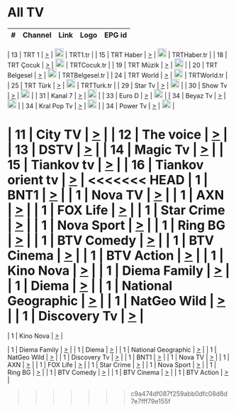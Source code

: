 <h1>All TV</h1>

| #   | Channel        | Link  | Logo | EPG id |
|:---:|:--------------:|:-----:|:----:|:------:|

| 13  | TRT 1            | [>](https://tv-trt1.medya.trt.com.tr/master.m3u8) | <img height="20" src="https://i.imgur.com/j786OLG.png"/> | TRT1.tr |
| 15  | TRT Haber        | [>](https://tv-trthaber.medya.trt.com.tr/master.m3u8) | <img height="20" src="https://i.imgur.com/OVfo8Ab.png"/> | TRTHaber.tr |
| 18  | TRT Çocuk        | [>](https://tv-trtcocuk.medya.trt.com.tr/master.m3u8) | <img height="20" src="https://i.imgur.com/QLFmD6d.png"/> | TRTCocuk.tr |
| 19  | TRT Müzik        | [>](https://tv-trtmuzik.medya.trt.com.tr/master.m3u8) | <img height="20" src="https://i.imgur.com/fIVFCEd.png"/> |
| 20  | TRT Belgesel     | [>](https://tv-trtbelgesel.medya.trt.com.tr/master.m3u8) | <img height="20" src="https://i.imgur.com/MGO87pe.png"/> | TRTBelgesel.tr |
| 24  | TRT World        | [>](https://tv-trtworld.medya.trt.com.tr/master.m3u8) | <img height="20" src="https://i.imgur.com/JEA2xpv.png"/> | TRTWorld.tr |
| 25  | TRT Türk         | [>](https://tv-trtturk.medya.trt.com.tr/master.m3u8) | <img height="20" src="https://i.imgur.com/OSTOQNw.png"/> | TRTTurk.tr |
| 29  | Star Tv   | [>](https://dogus-live.daioncdn.net/startv/startv_360p.m3u8) | <img height="20" src="https://i.imgur.com/IebUZx1.png"/> |
| 30  | Show Tv     | [>](https://ciner-live.daioncdn.net/showtv/showtv.m3u8) | <img height="20" src="https://i.imgur.com/IebUZx1.png"/> |
| 31  | Kanal 7     | [>](https://kanal7-live.daioncdn.net/kanal7/kanal7.m3u8) | <img height="20" src="https://i.imgur.com/IebUZx1.png"/> |
| 33  | Euro D    | [>](https://www.youtube.com/user/KanalD/live) | <img height="20" src="https://i.imgur.com/IebUZx1.png"/> |
| 34  | Beyaz Tv     | [>](https://beyaztv-live.daioncdn.net/beyaztv/beyaztv.m3u8) | <img height="20" src="https://i.imgur.com/IebUZx1.png"/> |
| 34  | Kral Pop Tv     | [>](https://www.youtube.com/watch?v=GuFTuKoXepw) | <img height="20" src="https://i.imgur.com/IebUZx1.png"/> |
| 34  | Power Tv     | [>](https://livetv.powerapp.com.tr/powerTV/powerhd.smil/chunklist.m3u8) | <img height="20" src="https://i.imgur.com/IebUZx1.png"/> |


| 11  | City TV | [>](https://tv.city.bg/play/tshls/citytv/index.m3u8) |
| 12  | The voice | [>](https://bss1.neterra.tv/thevoice/thevoice.m3u8) |
| 13  | DSTV | [>](http://46.249.95.140:8081/hls/data.m3u8) |
| 14  | Magic Tv | [>](https://bss1.neterra.tv/magictv/magictv.m3u8) |
| 15  | Tiankov tv | [>](https://streamer103.neterra.tv/tiankov-folk/live.m3u8) |
| 16  | Tiankov orient tv | [>](https://streamer103.neterra.tv/tiankov-orient/live.m3u8) |
<<<<<<< HEAD
| 1 | BNT1 | [>](https://ymkaya.xyz:28818/tv/bnt1/playlist.m3u8?wmsAuthSign=c2VydmVyX3RpbWU9MS80LzIwMjUgMzozNjoxNCBBTSZoYXNoX3ZhbHVlPWxvaVhaUU4rcTZtWnAvdHBTZGhaR0E9PSZ2YWxpZG1pbnV0ZXM9NjA=) |
| 1 | Nova TV | [>](https://ymkaya.xyz:28818/tv/novatv/playlist.m3u8?wmsAuthSign=c2VydmVyX3RpbWU9MS80LzIwMjUgMzozNjoyNCBBTSZoYXNoX3ZhbHVlPUd3aS80S3RodVRhSkF4bUFiUC82WHc9PSZ2YWxpZG1pbnV0ZXM9NjA=) |
| 1 | AXN | [>](https://ymkaya.xyz:28818/tv/axn/playlist.m3u8?wmsAuthSign=c2VydmVyX3RpbWU9MS80LzIwMjUgMzozNjozNSBBTSZoYXNoX3ZhbHVlPUF6aXI0YVdOUkhsSUtoM3R3UkphTVE9PSZ2YWxpZG1pbnV0ZXM9NjA=) |
| 1 | FOX Life | [>](https://ymkaya.xyz:28818/tv/foxlife/playlist.m3u8?wmsAuthSign=c2VydmVyX3RpbWU9MS80LzIwMjUgMzozNjo0NSBBTSZoYXNoX3ZhbHVlPTdueTBWa0tNZzF1RHJHK3RNTmdmVkE9PSZ2YWxpZG1pbnV0ZXM9NjA=) |
| 1 | Star Crime | [>](https://ymkaya.xyz:28818/tv/foxcrime/playlist.m3u8?wmsAuthSign=c2VydmVyX3RpbWU9MS80LzIwMjUgMzozNjo1NSBBTSZoYXNoX3ZhbHVlPVNsTU5aOWo3eit1aGVrUjNHandxeWc9PSZ2YWxpZG1pbnV0ZXM9NjA=) |
| 1 | Nova Sport | [>](https://ymkaya.xyz:28818/tv/novasport/playlist.m3u8?wmsAuthSign=c2VydmVyX3RpbWU9MS80LzIwMjUgMzozNzowNiBBTSZoYXNoX3ZhbHVlPWZDNEs0UFJRcCtHR1pGQnVoUnhLanc9PSZ2YWxpZG1pbnV0ZXM9NjA=) |
| 1 | Ring BG | [>](https://ymkaya.xyz:28818/tv/ringbg/playlist.m3u8?wmsAuthSign=c2VydmVyX3RpbWU9MS80LzIwMjUgMzozNzoxNiBBTSZoYXNoX3ZhbHVlPXVvajEyOFdiWWdtdSttNGZtTTMrcHc9PSZ2YWxpZG1pbnV0ZXM9NjA=) |
| 1 | BTV Comedy | [>](https://ymkaya.xyz:28818/tv/btvcomedy/playlist.m3u8?wmsAuthSign=c2VydmVyX3RpbWU9MS80LzIwMjUgMzozNzoyNiBBTSZoYXNoX3ZhbHVlPTkxWEJ4ZWJhWjJJQkEyQThZQVRkYUE9PSZ2YWxpZG1pbnV0ZXM9NjA=) |
| 1 | BTV Cinema | [>](https://ymkaya.xyz:28818/tv/btvcinema/playlist.m3u8?wmsAuthSign=c2VydmVyX3RpbWU9MS80LzIwMjUgMzozNzozNiBBTSZoYXNoX3ZhbHVlPVVIRDUwNitkY1FNVjhCeFRJY2Q0S0E9PSZ2YWxpZG1pbnV0ZXM9NjA=) |
| 1 | BTV Action | [>](https://ymkaya.xyz:28818/tv/btvaction/playlist.m3u8?wmsAuthSign=c2VydmVyX3RpbWU9MS80LzIwMjUgMzozNzo0NiBBTSZoYXNoX3ZhbHVlPXpxdWJ6alZOUklHTmpOQ1BUQmt2b3c9PSZ2YWxpZG1pbnV0ZXM9NjA=) |
| 1 | Kino Nova | [>](https://ymkaya.xyz:28818/tv/kinonova/playlist.m3u8?wmsAuthSign=c2VydmVyX3RpbWU9MS80LzIwMjUgMzozNzo1NiBBTSZoYXNoX3ZhbHVlPWdqZ2g2ZDk2OVVKTU01SW94NjNndXc9PSZ2YWxpZG1pbnV0ZXM9NjA=) |
| 1 | Diema Family | [>](https://ymkaya.xyz:28818/tv/diemafamily/playlist.m3u8?wmsAuthSign=c2VydmVyX3RpbWU9MS80LzIwMjUgMzozODowNiBBTSZoYXNoX3ZhbHVlPUtlcmVvczc0Z2h2SWZlMHM4b2hCbVE9PSZ2YWxpZG1pbnV0ZXM9NjA=) |
| 1 | Diema | [>](https://ymkaya.xyz:28818/tv/diema/playlist.m3u8?wmsAuthSign=c2VydmVyX3RpbWU9MS80LzIwMjUgMzozODoxNiBBTSZoYXNoX3ZhbHVlPTZONEJWNFZnN3hPZTV5Q2pYM01ZZ3c9PSZ2YWxpZG1pbnV0ZXM9NjA=) |
| 1 | National Geographic | [>](https://ymkaya.xyz:28818/tv/natgeo/playlist.m3u8?wmsAuthSign=c2VydmVyX3RpbWU9MS80LzIwMjUgMzozOToxNCBBTSZoYXNoX3ZhbHVlPWxRRTRsU1B4cU9lZmpyUkM0cHhOZXc9PSZ2YWxpZG1pbnV0ZXM9NjA=) |
| 1 | NatGeo Wild | [>](https://ymkaya.xyz:28818/tv/natgeowild/playlist.m3u8?wmsAuthSign=c2VydmVyX3RpbWU9MS80LzIwMjUgMzozOToyNCBBTSZoYXNoX3ZhbHVlPUc0SmNZalJFVXFpZWxBTU5RZTFmQXc9PSZ2YWxpZG1pbnV0ZXM9NjA=) |
| 1 | Discovery Tv | [>](https://ymkaya.xyz:28818/tv/discovery/playlist.m3u8?wmsAuthSign=c2VydmVyX3RpbWU9MS80LzIwMjUgMzozOTozNCBBTSZoYXNoX3ZhbHVlPTVmcHpoREYzRWQ3NDFrMlVZZG9WbFE9PSZ2YWxpZG1pbnV0ZXM9NjA=) |
=======


| 1 | Kino Nova | [>](https://ymkaya.xyz:11336/tv/kinonova/playlist.m3u8?wmsAuthSign=c2VydmVyX3RpbWU9MS8yLzIwMjUgNDo0MDoyMCBBTSZoYXNoX3ZhbHVlPWlFS1FrWEtMMVRFM3l5YklUWUJQUHc9PSZ2YWxpZG1pbnV0ZXM9NjA=) |

| 1 | Diema Family | [>](https://ymkaya.xyz:11336/tv/diemafamily/playlist.m3u8?wmsAuthSign=c2VydmVyX3RpbWU9MS8yLzIwMjUgNDo0MDozMCBBTSZoYXNoX3ZhbHVlPUVUaTVKTldvZTF5WVVCM0YwL21kaXc9PSZ2YWxpZG1pbnV0ZXM9NjA=) |
| 1 | Diema | [>](https://ymkaya.xyz:11336/tv/diema/playlist.m3u8?wmsAuthSign=c2VydmVyX3RpbWU9MS8yLzIwMjUgNDo0MDo0MCBBTSZoYXNoX3ZhbHVlPVlYMWVJT2NuUjNpUTBsaytEUFFOS2c9PSZ2YWxpZG1pbnV0ZXM9NjA=) |
| 1 | National Geographic | [>](https://ymkaya.xyz:11336/tv/natgeo/playlist.m3u8?wmsAuthSign=c2VydmVyX3RpbWU9MS8yLzIwMjUgNDo0MTo0MSBBTSZoYXNoX3ZhbHVlPTJQTlVmcG5nYWx0M013eUhGRGxnd0E9PSZ2YWxpZG1pbnV0ZXM9NjA=) |
| 1 | NatGeo Wild | [>](https://ymkaya.xyz:11336/tv/natgeowild/playlist.m3u8?wmsAuthSign=c2VydmVyX3RpbWU9MS8yLzIwMjUgNDo0MTo1MSBBTSZoYXNoX3ZhbHVlPVl1OXZaTTliN0hGWEN3eDBYd1duNkE9PSZ2YWxpZG1pbnV0ZXM9NjA=) |
| 1 | Discovery Tv | [>](https://ymkaya.xyz:11336/tv/discovery/playlist.m3u8?wmsAuthSign=c2VydmVyX3RpbWU9MS8yLzIwMjUgNDo0MjowMSBBTSZoYXNoX3ZhbHVlPWtBQmdLNlY2RmQwWElzMVYzSDJyVkE9PSZ2YWxpZG1pbnV0ZXM9NjA=) |
| 1 | BNT1 | [>](https://ymkaya.xyz:11336/tv/bnt1/playlist.m3u8?wmsAuthSign=c2VydmVyX3RpbWU9MS8yLzIwMjUgNDozODozOCBBTSZoYXNoX3ZhbHVlPVVrMVlRQXpJWlhYeUh6ZFVpSC9NMUE9PSZ2YWxpZG1pbnV0ZXM9NjA=) |
| 1 | Nova TV | [>](https://ymkaya.xyz:11336/tv/novatv/playlist.m3u8?wmsAuthSign=c2VydmVyX3RpbWU9MS8yLzIwMjUgNDozODo0OCBBTSZoYXNoX3ZhbHVlPUVxQjh1a0ZzYkVGZU8zZDFGTzdreVE9PSZ2YWxpZG1pbnV0ZXM9NjA=) |
| 1 | AXN | [>](https://ymkaya.xyz:11336/tv/axn/playlist.m3u8?wmsAuthSign=c2VydmVyX3RpbWU9MS8yLzIwMjUgNDozODo1OCBBTSZoYXNoX3ZhbHVlPUpkWStGY1hkNXhaOVpPZ0thQ0FZL3c9PSZ2YWxpZG1pbnV0ZXM9NjA=) |
| 1 | FOX Life | [>](https://ymkaya.xyz:11336/tv/foxlife/playlist.m3u8?wmsAuthSign=c2VydmVyX3RpbWU9MS8yLzIwMjUgNDozOToxMCBBTSZoYXNoX3ZhbHVlPWt1ZDc1T3AzYlZDTjJnSy9TU0xJZlE9PSZ2YWxpZG1pbnV0ZXM9NjA=) |
| 1 | Star Crime | [>](https://ymkaya.xyz:11336/tv/foxcrime/playlist.m3u8?wmsAuthSign=c2VydmVyX3RpbWU9MS8yLzIwMjUgNDozOToyMCBBTSZoYXNoX3ZhbHVlPXIwVU45Nm9FR1l2enNkTG9TanBxbmc9PSZ2YWxpZG1pbnV0ZXM9NjA=) |
| 1 | Nova Sport | [>](https://ymkaya.xyz:11336/tv/novasport/playlist.m3u8?wmsAuthSign=c2VydmVyX3RpbWU9MS8yLzIwMjUgNDozOTozMCBBTSZoYXNoX3ZhbHVlPXlSZ0UxazVaM0xhSmc0NmR4T0c1T2c9PSZ2YWxpZG1pbnV0ZXM9NjA=) |
| 1 | Ring BG | [>](https://ymkaya.xyz:11336/tv/ringbg/playlist.m3u8?wmsAuthSign=c2VydmVyX3RpbWU9MS8yLzIwMjUgNDozOTo0MCBBTSZoYXNoX3ZhbHVlPTR4aUlFNHVUYWN4enY1WkVuOFZma2c9PSZ2YWxpZG1pbnV0ZXM9NjA=) |
| 1 | BTV Comedy | [>](https://ymkaya.xyz:11336/tv/btvcomedy/playlist.m3u8?wmsAuthSign=c2VydmVyX3RpbWU9MS8yLzIwMjUgNDozOTo1MCBBTSZoYXNoX3ZhbHVlPUtrMTJ2RHNTTUU1RFp1ZkVOdXFSK3c9PSZ2YWxpZG1pbnV0ZXM9NjA=) |
| 1 | BTV Cinema | [>](https://ymkaya.xyz:11336/tv/btvcinema/playlist.m3u8?wmsAuthSign=c2VydmVyX3RpbWU9MS8yLzIwMjUgNDozOTo1OSBBTSZoYXNoX3ZhbHVlPTZWcU9FZW56cG1NM1lrYy8xNE5NeHc9PSZ2YWxpZG1pbnV0ZXM9NjA=) |
| 1 | BTV Action | [>](https://ymkaya.xyz:11336/tv/btvaction/playlist.m3u8?wmsAuthSign=c2VydmVyX3RpbWU9MS8yLzIwMjUgNDo0MDoxMCBBTSZoYXNoX3ZhbHVlPUlDd0ErRkZVWThyMVZwR3c2REdGZ3c9PSZ2YWxpZG1pbnV0ZXM9NjA=) |
>>>>>>> c9a474df087f259abb0dfc08d8d7e7fff79e155f

